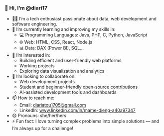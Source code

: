 ### 👋 Hi, I’m @diari17

- 👩‍💻 I’m a tech enthusiast passionate about data, web development and software engineering.
- 🌱 I’m currently learning and improving my skills in:
  - 💻 Programming Languages: Java, PHP, C, Python, JavaScript
  - 🌐 Web: HTML, CSS, React, Node.js
  - 📊 Data: DAX (Power BI), SQL...
- 👀 I’m interested in:
  - Building efficient and user-friendly web platforms
  - Working projects
  - Exploring data visualization and analytics
- 💞️ I’m looking to collaborate on:
  - Web development projects
  - Student and beginner-friendly open-source contributions
  - AI-assisted development tools and dashboards
- 📫 How to reach me:
  - Email: diariatou1705@gmail.com
  - LinkedIn: www.linkedin.com/in/mame-dieng-a40a97347
- 😄 Pronouns: she/her/hers
- ⚡ Fun fact: I love turning complex problems into simple solutions — and I’m always up for a challenge!
